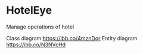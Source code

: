# HotelEye
Manage operations of hotel

Class diagram
https://ibb.co/4mznDqr
Entity diagram
https://ibb.co/N3NVcHd
